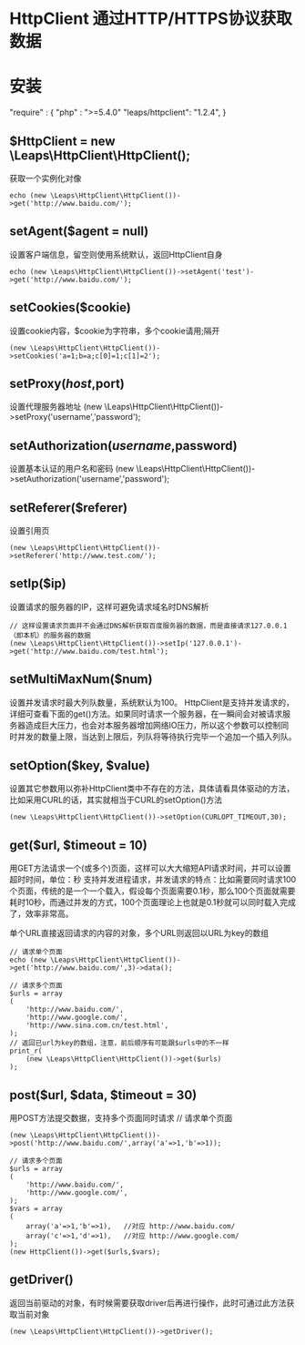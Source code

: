 HttpClient 通过HTTP/HTTPS协议获取数据
===========
安装
===========
"require" : {
    "php" : ">=5.4.0"
    "leaps/httpclient": "1.2.4",
}

$HttpClient = new \Leaps\HttpClient\HttpClient();
-----------
获取一个实例化对像

    echo (new \Leaps\HttpClient\HttpClient())->get('http://www.baidu.com/');


setAgent($agent = null)
---------
设置客户端信息，留空则使用系统默认，返回HttpClient自身

	echo (new \Leaps\HttpClient\HttpClient())->setAgent('test')->get('http://www.baidu.com/');

setCookies($cookie)
---------
设置cookie内容，$cookie为字符串，多个cookie请用;隔开

	(new \Leaps\HttpClient\HttpClient())->setCookies('a=1;b=a;c[0]=1;c[1]=2');
    
setProxy($host,$port)
---------
设置代理服务器地址
(new \Leaps\HttpClient\HttpClient())->setProxy('username','password');

setAuthorization($username,$password)
---------
设置基本认证的用户名和密码
(new \Leaps\HttpClient\HttpClient())->setAuthorization('username','password');
    
setReferer($referer)
---------
设置引用页

	(new \Leaps\HttpClient\HttpClient())->setReferer('http://www.test.com/');

setIp($ip)
---------
设置请求的服务器的IP，这样可避免请求域名时DNS解析

	// 这样设置请求页面并不会通过DNS解析获取百度服务器的数据，而是直接请求127.0.0.1（即本机）的服务器的数据
	(new \Leaps\HttpClient\HttpClient())->setIp('127.0.0.1')->get('http://www.baidu.com/test.html');

setMultiMaxNum($num)
---------
设置并发请求时最大列队数量，系统默认为100。
HttpClient是支持并发请求的，详细可查看下面的get()方法。如果同时请求一个服务器，在一瞬间会对被请求服务器造成巨大压力，也会对本服务器增加网络IO压力，所以这个参数可以控制同时并发的数量上限，当达到上限后，列队将等待执行完毕一个追加一个插入列队。


setOption($key, $value)
---------
设置其它参数用以弥补HttpClient类中不存在的方法，具体请看具体驱动的方法，比如采用CURL的话，其实就相当于CURL的setOption()方法

	(new \Leaps\HttpClient\HttpClient())->setOption(CURLOPT_TIMEOUT,30);

get($url, $timeout = 10)
---------
用GET方法请求一个(或多个)页面，这样可以大大缩短API请求时间，并可以设置超时时间，单位：秒
支持并发进程请求，并发请求的特点：比如需要同时请求100个页面，传统的是一个一个载入，假设每个页面需要0.1秒，那么100个页面就需要耗时10秒，而通过并发的方式，100个页面理论上也就是0.1秒就可以同时载入完成了，效率非常高。

单个URL直接返回请求的内容的对象，多个URL则返回以URL为key的数组

	// 请求单个页面
	echo (new \Leaps\HttpClient\HttpClient())->get('http://www.baidu.com/',3)->data();
	
	// 请求多个页面
	$urls = array
	(
		'http://www.baidu.com/',
		'http://www.google.com/',
		'http://www.sina.com.cn/test.html',
	);
	// 返回已url为key的数组，注意，前后顺序有可能跟$urls中的不一样
	print_r(
		(new \Leaps\HttpClient\HttpClient())->get($urls)
	);

post($url, $data, $timeout = 30)
---------
用POST方法提交数据，支持多个页面同时请求
// 请求单个页面

	(new \Leaps\HttpClient\HttpClient())->post('http://www.baidu.com/',array('a'=>1,'b'=>1));
	
	// 请求多个页面
	$urls = array
	(
		'http://www.baidu.com/',
		'http://www.google.com/',
	);
	$vars = array
	(
		array('a'=>1,'b'=>1),	//对应 http://www.baidu.com/
		array('c'=>1,'d'=>1),	//对应 http://www.google.com/
	);
	(new HttpClient())->get($urls,$vars);


getDriver()
----------
返回当前驱动的对象，有时候需要获取driver后再进行操作，此时可通过此方法获取当前对象

	(new \Leaps\HttpClient\HttpClient())->getDriver();
